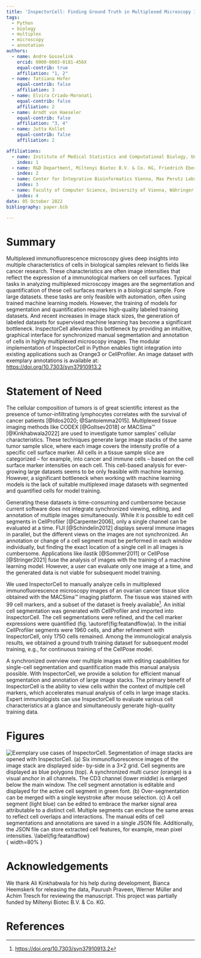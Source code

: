 ```yaml
---
title: 'InspectorCell: Finding Ground Truth in Multiplexed Microscopy Images'
tags:
  - Python
  - biology
  - multiplex
  - microscopy
  - annotation
authors:
  - name: Andre Gosselink
    orcid: 0000-0003-0181-456X
    equal-contrib: true
    affiliation: "1, 2"
  - name: Tatsiana Hofer
    equal-contrib: false
    affiliation: 3
  - name: Elvira Criado-Moronati
    equal-contrib: false
    affiliation: 2
  - name: Arndt von Haeseler
    equal-contrib: false
    affiliation: "3, 4"
  - name: Jutta Kollet
    equal-contrib: false
    affiliation: 2

affiliations:
  - name: Institute of Medical Statistics and Computational Biology, University of Cologne, Bachemer Str. 86, 50931 Cologne, Germany
    index: 1
  - name: R&D Department, Miltenyi Biotec B.V. & Co. KG, Friedrich Ebert Straße 68, 51429 Bergisch Gladbach, Germany
    index: 2
  - name: Center for Integrative Bioinformatics Vienna, Max Perutz Labs, University of Vienna, Medical University of Vienna, Dr. Bohr Gasse 9, 1030 Vienna, Austria
    index: 3
  - name: Faculty of Computer Science, University of Vienna, Währinger Str. 29, 1090 Vienna, Austria
    index: 4
date: 05 October 2022
bibliography: paper.bib

---
```


# Summary
Multiplexed immunofluorescence microscopy gives deep insights into multiple characteristics of cells in biological samples relevant to fields like cancer research. These characteristics are often image intensities that reflect the expression of a immunological markers on cell surfaces. Typical tasks in analyzing multiplexed microscopy images are the segmentation and quantification of these cell surfaces markers in a biological sample. Fore large datasets. these tasks are only feasible with automation, often using trained machine learning models.
However, the training of models for segmentation and quantification requires high-quality labeled training datasets. And recent increases in image stack sizes, the generation of labeled datasets for supervised machine learning has become a significant bottleneck. InspectorCell alleviates this bottleneck by providing an intuitive, graphical interface for synchronized manual segmentation and annotation of cells in highly multiplexed microscopy images. The modular implementation of InspectorCell in Python enables tight integration into existing applications such as Orange3 or CellProfiler. An image dataset with exemplary annotations is available at: https://doi.org/10.7303/syn37910913.2


# Statement of Need
The cellular composition of tumors is of great scientific interest as the presence of tumor-infiltrating lymphocytes correlates with the survival of cancer patients [@Idos2020; @Santoiemma2015]. Multiplexed tissue imaging methods like CODEX [@Goltsev2018] or MACSima™ [@Kinkhabwala2022] are used to investigate tumor samples' cellular characteristics. These techniques generate large image stacks of the same tumor sample slice, where each image covers the intensity profile of a specific cell surface marker. All cells in a tissue sample slice are categorized – for example, into cancer and immune cells – based on the cell surface marker intensities on each cell. This cell-based analysis for ever-growing large datasets seems to be only feasible with machine learning. However, a significant bottleneck when working with machine learning models is the lack of suitable multiplexed image datasets with segmented and quantified cells for model training.

Generating these datasets is time-consuming and cumbersome because current software does not integrate synchronized viewing, editing, and annotation of multiple images simultaneously. While it is possible to edit cell segments in CellProfiler [@Carpenter2006], only a single channel can be evaluated at a time. FIJI [@Schindelin2012] displays several immune images in parallel, but the different views on the images are not synchronized. An annotation or change of a cell segment must be performed in each window individually, but finding the exact location of a single cell in all images is cumbersome. Applications like ilastik [@Sommer2011] or CellPose [@Stringer2021]  fuse the analysis of images with the training of a machine learning model. However, a user can evaluate only one image at a time, and the generated data is not viable for subsequent model training.

We used InspectorCell to manually analyze cells in multiplexed immunofluorescence microscopy images of an ovarian cancer tissue slice obtained with the MACSima™ imaging platform. The tissue was stained with 99 cell markers, and a subset of the dataset is freely available[^1]. An initial cell segmentation was generated with CellProfiler and imported into InspectorCell. The cell segmentations were refined, and the cell marker expressions were quantified (fig. \autoref{fig:featandflow}a). In the initial CellProfiler segments were 1960 cells, and after refinement with InspectorCell, only 1750 cells remained. Among the immunological analysis results, we obtained a ground truth training dataset for subsequent model training, e.g., for continuous training of the CellPose model.

A synchronized overview over multiple images with editing capabilities for single-cell segmentation and quantification made this manual analysis possible. With InspectorCell, we provide a solution for efficient manual segmentation and annotation of large image stacks. The primary benefit of InspectorCell is the ability to view cells within the context of multiple cell markers, which accelerates manual analysis of cells in large image stacks. Expert immunologists can use InspectorCell to evaluate various cell characteristics at a glance and simultaneously generate high-quality training data.

[^1]: https://doi.org/10.7303/syn37910913.2


# Figures

![Exemplary use cases of InspectorCell. Segmentation of image stacks are opened with InspectorCell. (a) Six immunofluorescence images of the image stack are displayed side- by-side in a 3×2 grid. Cell segments are displayed as blue polygons (top). A synchronized multi cursor (orange) is a visual anchor in all channels. The CD3 channel (lower middle) is enlarged below the main window. The cell segment annotation is editable and displayed for the active cell segment in green font. (b) Over-segmentation can be merged with a single keystroke after mouse selection. (c) A cell segment (light blue) can be edited to embrace the marker signal area attributable to a distinct cell. Multiple segments can enclose the same areas to reflect cell overlaps and interactions. The manual edits of cell segmentations and annotations are saved in a single JSON file. Additionally, the JSON file can store extracted cell features, for example, mean pixel intensities.
\label{fig:featandflow}](doc/fig/featandflowS.png){ width=80% }

# Acknowledgements

We thank Ali Kinkhabwala for his help during development, Bianca Heemskerk for releasing the data, Paurush Praveen, Werner Müller and Achim Tresch for reviewing the manuscript.
This project was partially funded by Miltenyi Biotec B.V. & Co. KG.

# References
